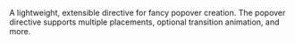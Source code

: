 A lightweight, extensible directive for fancy popover creation. The popover
directive supports multiple placements, optional transition animation, and more.
